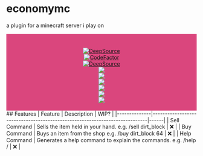 # economymc
a plugin for a minecraft server i play on 
<div align="center" style="background-color: #da467d; padding: 20px;">
    <br>
    <a href="https://deepsource.io/gh/numikFRKI/economymc/?ref=repository-badge}" target="_blank">
        <img alt="DeepSource" title="DeepSource" src="https://deepsource.io/gh/DamagingRose/Rose-Grabber.svg/?label=active+issues&show_trend=true&token=bRGn0dU76xkJxQgniOJnrc7a"/>
    </a>
    <br>
    <a href="https://www.codefactor.io/repository/github/numikFRKI/economymc">
        <img src="https://www.codefactor.io/repository/github/numikFRKI/economymc/badge" alt="CodeFactor" />
    </a>
    <br>
    <a href="https://deepsource.io/gh/numikFRKI/economymc/?ref=repository-badge}" target="_blank">
        <img alt="DeepSource" title="DeepSource" src="https://deepsource.io/gh/DamagingRose/Rose-Grabber.svg/?label=resolved+issues&show_trend=true&token=bRGn0dU76xkJxQgniOJnrc7a"/>
    </a>
    <br>
    <img src="https://img.shields.io/github/languages/top/numikFRKI/economymc?color=%23da467d&style=flat-square">
    <br>
    <img src="https://img.shields.io/github/stars/numikFRKI/economymc?color=%23da467d&logoColor=%23da467d&style=flat-square">
    <br>
    <img src="https://img.shields.io/github/commit-activity/w/numikFRKI/economymc?color=%23da467d&style=flat-square"> 
    <br>
    <img src="https://img.shields.io/github/last-commit/numikFRKI/economymc?color=%23da467d&logoColor=%23da467d&style=flat-square">
    <br>
    <img src="https://img.shields.io/github/issues/numikFRKI/economymc?color=%23da467d&logoColor=%23da467d&style=flat-square">
    <br>
    <img src="https://img.shields.io/github/issues-closed/numikFRKI/economymc?color=%23da467d&logoColor=%23da467d&style=flat-square">
    <br>
</div>
## Features
| Feature      | Description                                                                | WIP? |
|--------------|----------------------------------------------------------------------------|------|
| Sell Command | Sells the item held in your hand. e.g. /sell dirt_block                    | ❌    |
| Buy Command  | Buys an item from the shop e.g. /buy dirt_block 64                         | ❌    |
| Help Command | Generates a help command to explain the commands. e.g.  /help <buy>/<sell> | ❌    |



